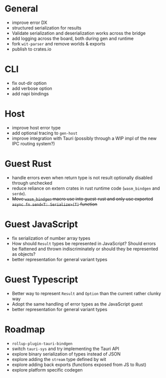 # General

- improve error DX
- structured serialization for results
- Validate serialization and deserialization works across the bridge
- add logging across the board, both during gen and runtime
- fork `wit-parser` and remove worlds & exports
- publish to crates.io

# CLI

- fix out-dir option
- add verbose option
- add napi bindings

# Host

- improve host error type
- add optional tracing to `gen-host`
- improve integration with Tauri (possibly through a WIP impl of the new IPC routing system?)

# Guest Rust

- handle errors even when return type is not result optionally disabled through unchecked
- reduce reliance on extern crates in rust runtime code (`wasm_bindgen` and `serde`).
- ~~Move `wasm_bindgen` macro use into guest-rust and only use exported `async fn send<T: Serialize>(T)` function~~

# Guest JavaScript

- fix serialization of number array types
- How should `Result` types be represented in JavaScript? Should errors be flattened and thrown indiscriminately or should they be represented as objects?
- better representation for general variant types

# Guest Typescript

- Better way to represent `Result` and `Option` than the current rather clunky way
- Adopt the same handling of error types as the JavaScript guest
- better representation for general variant types

# Roadmap

- `rollup-plugin-tauri-bindgen`
- switch `tauri-sys` and try implementing the Tauri API
- explore binary serialization of types instead of JSON
- explore adding the `stream` type defined by wit
- explore adding back exports (functions exposed from JS to Rust)
- explore platform specific codegen